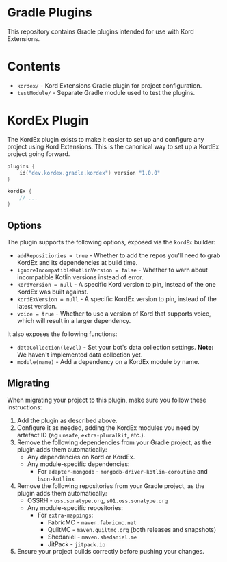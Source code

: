 # Gradle Plugins

This repository contains Gradle plugins intended for use with Kord Extensions.

# Contents

- `kordex/` - Kord Extensions Gradle plugin for project configuration.
- `testModule/` - Separate Gradle module used to test the plugins.

# KordEx Plugin

The KordEx plugin exists to make it easier to set up and configure any project using Kord Extensions.
This is the canonical way to set up a KordEx project going forward.

```kt
plugins {
	id("dev.kordex.gradle.kordex") version "1.0.0"
}

kordEx {
	// ...
}
```

## Options

The plugin supports the following options, exposed via the `kordEx` builder:

- `addRepositiories = true` - Whether to add the repos you'll need to grab KordEx and its dependencies at build time.
- `ignoreIncompatibleKotlinVersion = false` - Whether to warn about incompatible Kotlin versions instead of error.
- `kordVersion = null` - A specific Kord version to pin, instead of the one KordEx was built against.
- `kordExVersion = null` - A specific KordEx version to pin, instead of the latest version.
- `voice = true` - Whether to use a version of Kord that supports voice, which will result in a larger dependency.

It also exposes the following functions:

- `dataCollection(level)` - Set your bot's data collection settings. **Note:** We haven't implemented data collection yet.
- `module(name)` - Add a dependency on a KordEx module by name.

## Migrating

When migrating your project to this plugin, make sure you follow these instructions:

1. Add the plugin as described above.
2. Configure it as needed, adding the KordEx modules you need by artefact ID (eg `unsafe`, `extra-pluralkit`, etc.).
3. Remove the following dependencies from your Gradle project, as the plugin adds them automatically:
    - Any dependencies on Kord or KordEx.
    - Any module-specific dependencies:
        - For `adapter-mongodb` - `mongodb-driver-kotlin-coroutine` and `bson-kotlinx`
4. Remove the following repositories from your Gradle project, as the plugin adds them automatically:
    - OSSRH - `oss.sonatype.org`, `s01.oss.sonatype.org`
    - Any module-specific repositories:
        - For `extra-mappings`:
            - FabricMC - `maven.fabricmc.net`
            - QuiltMC - `maven.quiltmc.org` (both releases and snapshots)
            - Shedaniel - `maven.shedaniel.me`
            - JitPack - `jitpack.io`
5. Ensure your project builds correctly before pushing your changes.
